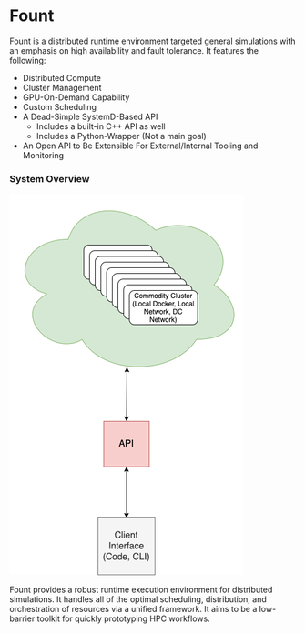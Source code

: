 # Fount

Fount is a distributed runtime environment targeted general simulations with an emphasis on high availability and fault tolerance. It features the following:
- Distributed Compute
- Cluster Management
- GPU-On-Demand Capability
- Custom Scheduling
- A Dead-Simple SystemD-Based API
  - Includes a built-in C++ API as well
  - Includes a Python-Wrapper (Not a main goal)
- An Open API to Be Extensible For External/Internal Tooling and Monitoring

### System Overview
![overview](https://github.com/Vi1i/fount/blob/master/fount.png)

Fount provides a robust runtime execution environment for distributed simulations. It handles all of the optimal scheduling, distribution, and orchestration of resources via a unified framework. It aims to be a low-barrier toolkit for quickly prototyping HPC workflows.

